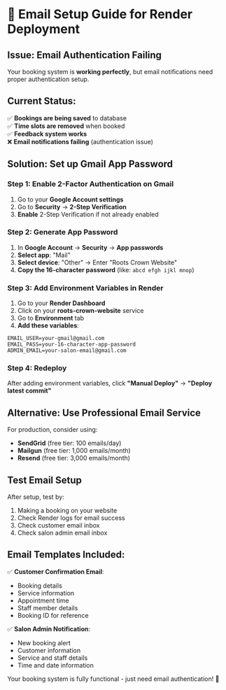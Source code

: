 # 📧 Email Setup Guide for Render Deployment

## Issue: Email Authentication Failing
Your booking system is **working perfectly**, but email notifications need proper authentication setup.

## Current Status:
✅ **Bookings are being saved** to database  
✅ **Time slots are removed** when booked  
✅ **Feedback system works**  
❌ **Email notifications failing** (authentication issue)

## Solution: Set up Gmail App Password

### Step 1: Enable 2-Factor Authentication on Gmail
1. Go to your **Google Account settings**
2. Go to **Security** → **2-Step Verification**
3. **Enable** 2-Step Verification if not already enabled

### Step 2: Generate App Password
1. In **Google Account** → **Security** → **App passwords**
2. **Select app**: "Mail"
3. **Select device**: "Other" → Enter "Roots Crown Website"
4. **Copy the 16-character password** (like: `abcd efgh ijkl mnop`)

### Step 3: Add Environment Variables in Render
1. Go to your **Render Dashboard**
2. Click on your **roots-crown-website** service
3. Go to **Environment** tab
4. **Add these variables**:

```
EMAIL_USER=your-gmail@gmail.com
EMAIL_PASS=your-16-character-app-password
ADMIN_EMAIL=your-salon-email@gmail.com
```

### Step 4: Redeploy
After adding environment variables, click **"Manual Deploy"** → **"Deploy latest commit"**

## Alternative: Use Professional Email Service

For production, consider using:
- **SendGrid** (free tier: 100 emails/day)
- **Mailgun** (free tier: 1,000 emails/month)
- **Resend** (free tier: 3,000 emails/month)

## Test Email Setup

After setup, test by:
1. Making a booking on your website
2. Check Render logs for email success
3. Check customer email inbox
4. Check salon admin email inbox

## Email Templates Included:

✅ **Customer Confirmation Email**:
- Booking details
- Service information 
- Appointment time
- Staff member details
- Booking ID for reference

✅ **Salon Admin Notification**:
- New booking alert
- Customer information
- Service and staff details
- Time and date information

Your booking system is fully functional - just need email authentication! 🎉
